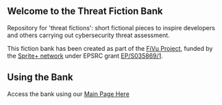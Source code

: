 ## Welcome to the Threat Fiction Bank

Repository for 'threat fictions': short fictional pieces to inspire developers and others carrying out cybersecurity threat assessment.

This fiction bank has been created as part of the [FiVu Project](https://spritehub.org/2021/09/02/fivu-using-design-fiction-to-identify-future-vulnerabilities-in-bio-iot/), funded by the [Sprite+ network](https://spritehub.org/) under EPSRC grant [EP/S035869/1](https://gow.epsrc.ukri.org/NGBOViewGrant.aspx?GrantRef=EP/S035869/1).

## Using the Bank

Access the bank using our [Main Page Here](https://securityessentials.github.io/ThreatFictionBank/)
